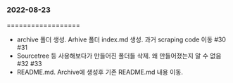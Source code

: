 ### 2022-08-23
==================
 * archive 폴더 생성. Arhive 폴더 index.md 생성. 과거 scraping code 이동 #30 #31
 * Sourcetree 등 사용해보다가 만들어진 폴더들 삭제. 왜 만들어졌는지 알 수 없음 #32 #33
 * README.md. Archive에 생성후 기존 README.md 내용 이동. 

